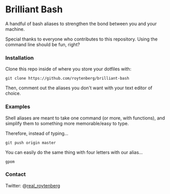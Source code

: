 # Brilliant Bash

A handful of bash aliases to strengthen the bond between you and your machine.

Special thanks to everyone who contributes to this repository. Using the command line should be fun, right?

### Installation

Clone this repo inside of where you store your dotfiles with:

```
git clone https://github.com/roytenberg/brilliant-bash
```

Then, comment out the aliases you don't want with your text editor of choice.

### Examples

Shell aliases are meant to take one command (or more, with functions), and simplify them to something more memorable/easy to type.

Therefore, instead of typing...

```
git push origin master
```

You can easily do the same thing with four letters with our alias...

```
gpom
```

### Contact

Twitter: @[real_roytenberg](https://twitter.com/real_roytenberg)

